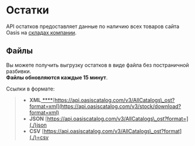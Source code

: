 # Остатки

API остатков предоставляет данные по наличию всех товаров сайта Oasis на [складах компании](https://oasiscatalog.gitbooks.io/api-oasis/content/api-documentation-v3/vigruzhaemaya-informatsiya/spravochnik-skladov.html).

## Файлы

Вы можете получить выгрузку остатков в виде файла без постраничной разбивки.  
**Файлы обновляются каждые 15 минут**.

Ссылки в формате:

> * **XML**[ ****](https://api.oasiscatalog.com/v3/stock/download?format=xml)[https://api.oasiscatalog.com/v3/AllCatalogs\_ost?format=xml](https://api.oasiscatalog.com/v3/stock/download?format=xml)
> * **JSON** [https://api.oasiscatalog.com/v3/AllCatalogs\_ost?format=](./)json
> * **CSV** [https://api.oasiscatalog.com/v3/AllCatalogs\_ost?format](./)=csv

